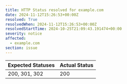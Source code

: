 ```yaml
---
title: HTTP Status resolved for example.com
date: 2024-11-12T15:26:53+00:00Z
resolved: True
resolvedWhen: 2024-11-12T15:26:53+00:00Z
resolvedStartTime: 2024-10-25T21:09:43.191474+00:00
severity: notice
affected:
  - example.com
section: issue
---
```


| Expected Statuses | Actual Status  |
|-------------------|----------------|
| 200, 301, 302 | 200 |
